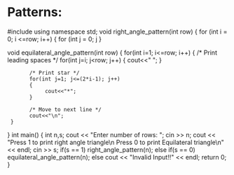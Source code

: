 <h1> Patterns:</h1>
#include <bits/stdc++.h>
using namespace std;
void right_angle_pattern(int row)
{
    for (int i = 0; i <=row; i++)
    {
        for (int j = 0; j <i; j++)
        {
            printf("*");
        }
        printf("\n");
    }
    
}

void equilateral_angle_pattern(int row)
{
    for(int i=1; i<=row; i++) 
     {
           /* Print leading spaces */
           for(int j=i; j<row; j++)
           {
                cout<<" ";
           }

           /* Print star */
           for(int j=1; j<=(2*i-1); j++)
           {
                cout<<"*";
           }

           /* Move to next line */
           cout<<"\n";
     }
}
int main()
{
    int n,s;
    cout << "Enter number of rows: ";
    cin >> n;
    cout << "Press 1 to print right angle triangle\n Press 0 to print Equilateral triangle\n" << endl;
    cin >> s;
    if(s == 1)
        right_angle_pattern(n);
    else if(s == 0)
        equilateral_angle_pattern(n);
    else
        cout << "Invalid Input!!" << endl;
    return 0;
}
